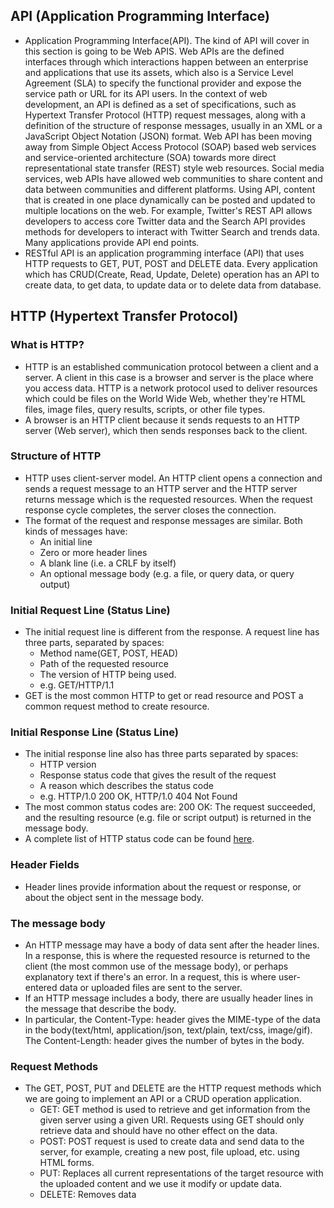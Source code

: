 ## API (Application Programming Interface)

- Application Programming Interface(API). The kind of API will cover in this section is going to be Web APIS. Web APIs are the defined interfaces through which interactions happen between an enterprise and applications that use its assets, which also is a Service Level Agreement (SLA) to specify the functional provider and expose the service path or URL for its API users. In the context of web development, an API is defined as a set of specifications, such as Hypertext Transfer Protocol (HTTP) request messages, along with a definition of the structure of response messages, usually in an XML or a JavaScript Object Notation (JSON) format. Web API has been moving away from Simple Object Access Protocol (SOAP) based web services and service-oriented architecture (SOA) towards more direct representational state transfer (REST) style web resources. Social media services, web APIs have allowed web communities to share content and data between communities and different platforms. Using API, content that is created in one place dynamically can be posted and updated to multiple locations on the web. For example, Twitter's REST API allows developers to access core Twitter data and the Search API provides methods for developers to interact with Twitter Search and trends data. Many applications provide API end points.
- RESTful API is an application programming interface (API) that uses HTTP requests to GET, PUT, POST and DELETE data. Every application which has CRUD(Create, Read, Update, Delete) operation has an API to create data, to get data, to update data or to delete data from database.

## HTTP (Hypertext Transfer Protocol)

### What is HTTP?

- HTTP is an established communication protocol between a client and a server. A client in this case is a browser and server is the place where you access data. HTTP is a network protocol used to deliver resources which could be files on the World Wide Web, whether they're HTML files, image files, query results, scripts, or other file types.
- A browser is an HTTP client because it sends requests to an HTTP server (Web server), which then sends responses back to the client.

### Structure of HTTP

- HTTP uses client-server model. An HTTP client opens a connection and sends a request message to an HTTP server and the HTTP server returns message which is the requested resources. When the request response cycle completes, the server closes the connection.
- The format of the request and response messages are similar. Both kinds of messages have:
  - An initial line
  - Zero or more header lines
  - A blank line (i.e. a CRLF by itself)
  - An optional message body (e.g. a file, or query data, or query output)

### Initial Request Line (Status Line)

- The initial request line is different from the response. A request line has three parts, separated by spaces:
  - Method name(GET, POST, HEAD)
  - Path of the requested resource
  - The version of HTTP being used.
  - e.g. GET/HTTP/1.1
- GET is the most common HTTP to get or read resource and POST a common request method to create resource.

### Initial Response Line (Status Line)

- The initial response line also has three parts separated by spaces:
  - HTTP version
  - Response status code that gives the result of the request
  - A reason which describes the status code
  - e.g. HTTP/1.0 200 OK, HTTP/1.0 404 Not Found
- The most common status codes are: 200 OK: The request succeeded, and the resulting resource (e.g. file or script output) is returned in the message body.
- A complete list of HTTP status code can be found [here](https://httpstatuses.com/).

### Header Fields

- Header lines provide information about the request or response, or about the object sent in the message body.

### The message body

- An HTTP message may have a body of data sent after the header lines. In a response, this is where the requested resource is returned to the client (the most common use of the message body), or perhaps explanatory text if there's an error. In a request, this is where user-entered data or uploaded files are sent to the server.
- If an HTTP message includes a body, there are usually header lines in the message that describe the body.
- In particular, the Content-Type: header gives the MIME-type of the data in the body(text/html, application/json, text/plain, text/css, image/gif). The Content-Length: header gives the number of bytes in the body.

### Request Methods

- The GET, POST, PUT and DELETE are the HTTP request methods which we are going to implement an API or a CRUD operation application.
  - GET: GET method is used to retrieve and get information from the given server using a given URI. Requests using GET should only retrieve data and should have no other effect on the data.
  - POST: POST request is used to create data and send data to the server, for example, creating a new post, file upload, etc. using HTML forms.
  - PUT: Replaces all current representations of the target resource with the uploaded content and we use it modify or update data.
  - DELETE: Removes data

